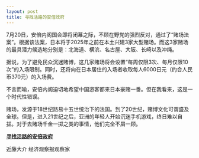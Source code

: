 ```yaml
---
layout: post
title: 寻找活路的安倍政府
---
```


7月20日，安倍内阁国会即将闭幕之际，不顾在野党的强烈反对，通过了“赌场法案”。根据该法案，日本将于2025年之前在本土兴建3家大型赌场。而这3家赌场的最具潜力候选地分别是：北海道、横滨、名古屋、大阪、长崎以及冲绳。

据说，为了避免民众沉迷赌博，这几家赌场将会设置“每周仅限3次、每月仅限10次”的入场限制。同时，还将向在日本居住的入场者收取每人6000日元（约合人民币370元）的入场费。

不言而喻，安倍内阁迫切地希望中国游客都来日本豪赌一番。但在我看来，这是一个时代性错误。

赌场，发源于18世纪路易十五世统治下的法国。到了20世纪，赌博文化可谓盛及全球。但是，进入21世纪之后，亚洲的年轻人开始沉迷手机游戏，终日难以自拔。对于去赌场千金一掷之类的事情，他们完全不屑一顾。

[**寻找活路的安倍政府**](https://mp.weixin.qq.com/s/4cYdjN28FelG04GkqBJpYQ)

近藤大介 经济观察报观察家
